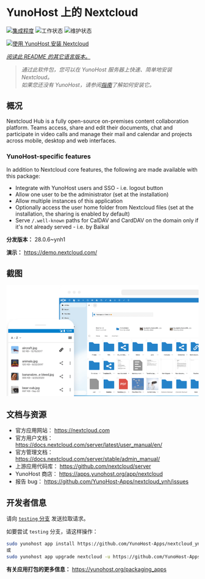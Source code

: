 <!--
注意：此 README 由 <https://github.com/YunoHost/apps/tree/master/tools/readme_generator> 自动生成
请勿手动编辑。
-->

# YunoHost 上的 Nextcloud

[![集成程度](https://dash.yunohost.org/integration/nextcloud.svg)](https://dash.yunohost.org/appci/app/nextcloud) ![工作状态](https://ci-apps.yunohost.org/ci/badges/nextcloud.status.svg) ![维护状态](https://ci-apps.yunohost.org/ci/badges/nextcloud.maintain.svg)

[![使用 YunoHost 安装 Nextcloud](https://install-app.yunohost.org/install-with-yunohost.svg)](https://install-app.yunohost.org/?app=nextcloud)

*[阅读此 README 的其它语言版本。](./ALL_README.md)*

> *通过此软件包，您可以在 YunoHost 服务器上快速、简单地安装 Nextcloud。*  
> *如果您还没有 YunoHost，请参阅[指南](https://yunohost.org/install)了解如何安装它。*

## 概况

Nextcloud Hub is a fully open-source on-premises content collaboration platform. Teams access, share and edit their documents, chat and participate in video calls and manage their mail and calendar and projects across mobile, desktop and web interfaces.

### YunoHost-specific features

In addition to Nextcloud core features, the following are made available with this package:

 * Integrate with YunoHost users and SSO - i.e. logout button
 * Allow one user to be the administrator (set at the installation)
 * Allow multiple instances of this application
 * Optionally access the user home folder from Nextcloud files (set at the installation, the sharing is enabled by default)
 * Serve `/.well-known` paths for CalDAV and CardDAV on the domain only if it's not already served - i.e. by Baïkal


**分发版本：** 28.0.6~ynh1

**演示：** <https://demo.nextcloud.com/>

## 截图

![Nextcloud 的截图](./doc/screenshots/screenshot.png)

## 文档与资源

- 官方应用网站： <https://nextcloud.com>
- 官方用户文档： <https://docs.nextcloud.com/server/latest/user_manual/en/>
- 官方管理文档： <https://docs.nextcloud.com/server/stable/admin_manual/>
- 上游应用代码库： <https://github.com/nextcloud/server>
- YunoHost 商店： <https://apps.yunohost.org/app/nextcloud>
- 报告 bug： <https://github.com/YunoHost-Apps/nextcloud_ynh/issues>

## 开发者信息

请向 [`testing` 分支](https://github.com/YunoHost-Apps/nextcloud_ynh/tree/testing) 发送拉取请求。

如要尝试 `testing` 分支，请这样操作：

```bash
sudo yunohost app install https://github.com/YunoHost-Apps/nextcloud_ynh/tree/testing --debug
或
sudo yunohost app upgrade nextcloud -u https://github.com/YunoHost-Apps/nextcloud_ynh/tree/testing --debug
```

**有关应用打包的更多信息：** <https://yunohost.org/packaging_apps>
